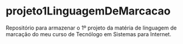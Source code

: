# projeto1LinguagemDeMarcacao
Repositório para armazenar o 1º projeto da matéria de linguagem de marcação do meu curso de Tecnólogo em Sistemas para Internet. 
